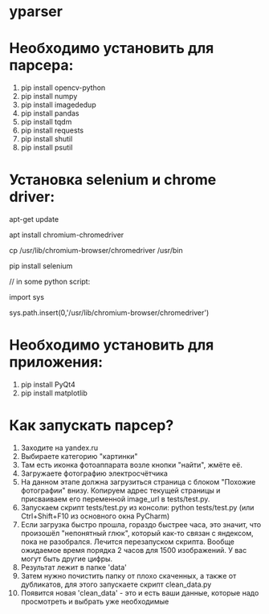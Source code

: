 # yparser

# Необходимо установить для парсера:

1. pip install opencv-python
2. pip install numpy
3. pip install imagededup
4. pip install pandas
5. pip install tqdm
6. pip install requests
7. pip install shutil
8. pip install psutil

# Установка selenium и chrome driver:

apt-get update

apt install chromium-chromedriver

cp /usr/lib/chromium-browser/chromedriver /usr/bin

pip install selenium

// in some python script:

import sys

sys.path.insert(0,'/usr/lib/chromium-browser/chromedriver')

# Необходимо установить для приложения:

1. pip install PyQt4
2. pip install matplotlib

# Как запускать парсер?

1. Заходите на yandex.ru
2. Выбираете категорию "картинки"
3. Там есть иконка фотоаппарата возле кнопки "найти", жмёте её.
4. Загружаете фотографию электросчётчика
5. На данном этапе должна загрузиться страница с блоком "Похожие фотографии" внизу. Копируем адрес текущей страницы и присваиваем его переменной image_url в tests/test.py.
6. Запускаем скрипт tests/test.py из консоли: python tests/test.py (или Ctrl+Shift+F10 из основного окна PyCharm)
7. Если загрузка быстро прошла, гораздо быстрее часа, это значит, что произошёл "непонятный глюк", который как-то связан с яндексом, пока не разобрался. Лечится перезапуском скрипта. Вообще ожидаемое время порядка 2 часов для 1500 изображений. У вас могут быть другие цифры.
8. Результат лежит в папке 'data'
9. Затем нужно почистить папку от плохо скаченных, а также от дубликатов, для этого запускаете скрипт clean_data.py
10. Появится новая 'clean_data' - это и есть ваши данные, которые надо просмотреть и выбрать уже необходимые

